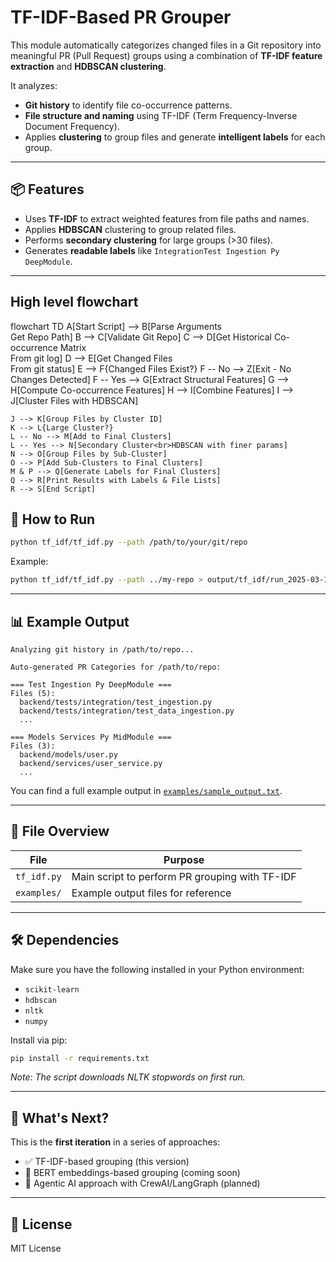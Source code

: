 # TF-IDF-Based PR Grouper

This module automatically categorizes changed files in a Git repository into meaningful PR (Pull Request) groups using a combination of **TF-IDF feature extraction** and **HDBSCAN clustering**.

It analyzes:
- **Git history** to identify file co-occurrence patterns.
- **File structure and naming** using TF-IDF (Term Frequency-Inverse Document Frequency).
- Applies **clustering** to group files and generate **intelligent labels** for each group.

---

## 📦 Features
- Uses **TF-IDF** to extract weighted features from file paths and names.
- Applies **HDBSCAN** clustering to group related files.
- Performs **secondary clustering** for large groups (>30 files).
- Generates **readable labels** like `IntegrationTest Ingestion Py DeepModule`.

---
## High level flowchart

flowchart TD
    A[Start Script] --> B[Parse Arguments<br>Get Repo Path]
    B --> C[Validate Git Repo]
    C --> D[Get Historical Co-occurrence Matrix<br>From git log]
    D --> E[Get Changed Files<br>From git status]
    E --> F{Changed Files Exist?}
    F -- No --> Z[Exit - No Changes Detected]
    F -- Yes --> G[Extract Structural Features]
    G --> H[Compute Co-occurrence Features]
    H --> I[Combine Features]
    I --> J[Cluster Files with HDBSCAN]

    J --> K[Group Files by Cluster ID]
    K --> L{Large Cluster?}
    L -- No --> M[Add to Final Clusters]
    L -- Yes --> N[Secondary Cluster<br>HDBSCAN with finer params]
    N --> O[Group Files by Sub-Cluster]
    O --> P[Add Sub-Clusters to Final Clusters]
    M & P --> Q[Generate Labels for Final Clusters]
    Q --> R[Print Results with Labels & File Lists]
    R --> S[End Script]


## 🚀 How to Run

```bash
python tf_idf/tf_idf.py --path /path/to/your/git/repo
```

Example:
```bash
python tf_idf/tf_idf.py --path ../my-repo > output/tf_idf/run_2025-03-18.txt
```

---

## 📊 Example Output

```
Analyzing git history in /path/to/repo...

Auto-generated PR Categories for /path/to/repo:

=== Test Ingestion Py DeepModule ===
Files (5):
  backend/tests/integration/test_ingestion.py
  backend/tests/integration/test_data_ingestion.py
  ...

=== Models Services Py MidModule ===
Files (3):
  backend/models/user.py
  backend/services/user_service.py
  ...
```

You can find a full example output in [`examples/sample_output.txt`](examples/sample_output.txt).

---

## 📁 File Overview

| File                | Purpose                                           |
|---------------------|---------------------------------------------------|
| `tf_idf.py`         | Main script to perform PR grouping with TF-IDF    |
| `examples/`         | Example output files for reference                 |

---

## 🛠️ Dependencies
Make sure you have the following installed in your Python environment:
- `scikit-learn`
- `hdbscan`
- `nltk`
- `numpy`

Install via pip:
```bash
pip install -r requirements.txt
```

_Note: The script downloads NLTK stopwords on first run._

---

## 🧭 What's Next?
This is the **first iteration** in a series of approaches:
- ✅ TF-IDF-based grouping (this version)
- 🚧 BERT embeddings-based grouping (coming soon)
- 🚧 Agentic AI approach with CrewAI/LangGraph (planned)

---

## 📜 License
MIT License
